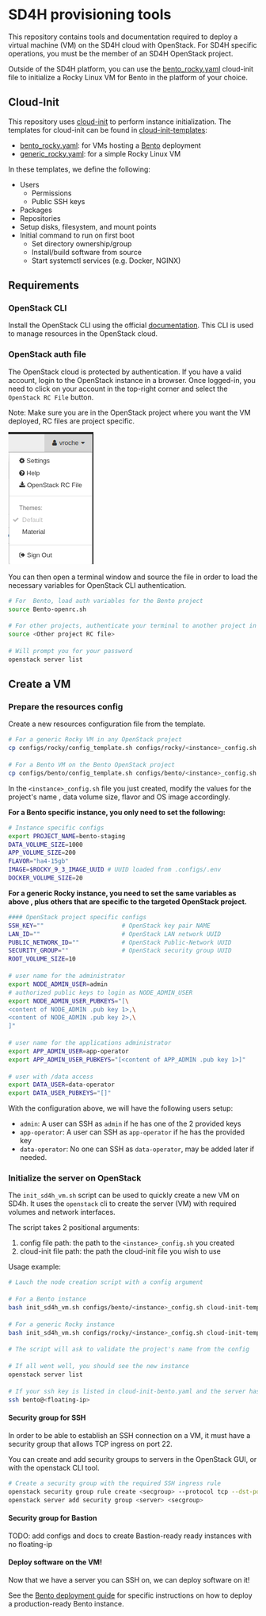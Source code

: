 # SD4H provisioning tools

This repository contains tools and documentation required to deploy a virtual machine (VM) on the SD4H cloud with OpenStack.
For SD4H specific operations, you must be the member of an SD4H OpenStack project.

Outside of the SD4H platform, you can use the [bento_rocky.yaml](./cloud-init-templates/bento_rocky.yaml) 
cloud-init file to initialize a Rocky Linux VM for Bento in the platform of your choice.

## Cloud-Init

This repository uses [cloud-init](https://cloudinit.readthedocs.io/en/latest/) to perform instance initialization.
The templates for cloud-init can be found in [cloud-init-templates](./cloud-init-templates):
-   [bento_rocky.yaml](./cloud-init-templates/bento_rocky.yaml): for VMs hosting a [Bento](https://github.com/bento-platform/bento) deployment
-   [generic_rocky.yaml](./cloud-init-templates/generic_rocky.yaml): for a simple Rocky Linux VM

In these templates, we define the following:
- Users
  - Permissions
  - Public SSH keys
- Packages
- Repositories
- Setup disks, filesystem, and mount points
- Initial command to run on first boot
  - Set directory ownership/group
  - Install/build software from source
  - Start systemctl services (e.g. Docker, NGINX)

## Requirements

### OpenStack CLI

Install the OpenStack CLI using the official [documentation](https://docs.openstack.org/newton/user-guide/common/cli-install-openstack-command-line-clients.html).
This CLI is used to manage resources in the OpenStack cloud.
### OpenStack auth file

The OpenStack cloud is protected by authentication. If you have a valid account, login to the OpenStack instance in a browser.
Once logged-in, you need to click on your account in the top-right corner and select the `OpenStack RC File` button.

Note: Make sure you are in the OpenStack project where you want the VM deployed, RC files are project specific.

![OpenStack RC File download button](./docs/openstack-rc-file.png)

You can then open a terminal window and source the file in order to load the necessary variables for OpenStack CLI authentication.

```bash
# For  Bento, load auth variables for the Bento project
source Bento-openrc.sh

# For other projects, authenticate your terminal to another project in SD4H
source <Other project RC file>

# Will prompt you for your password
openstack server list
```


## Create a VM

### Prepare the resources config

Create a new resources configuration file from the template.

```bash
# For a generic Rocky VM in any OpenStack project
cp configs/rocky/config_template.sh configs/rocky/<instance>_config.sh

# For a Bento VM on the Bento OpenStack project
cp configs/bento/config_template.sh configs/bento/<instance>_config.sh
```

In the `<instance>_config.sh` file you just created, modify the values for the project's name
, data volume size, flavor and OS image accordingly.

**For a Bento specific instance, you only need to set the following:**
```bash
# Instance specific configs
export PROJECT_NAME=bento-staging
DATA_VOLUME_SIZE=1000
APP_VOLUME_SIZE=200
FLAVOR="ha4-15gb"
IMAGE=$ROCKY_9_3_IMAGE_UUID # UUID loaded from .configs/.env
DOCKER_VOLUME_SIZE=20
```

**For a generic Rocky instance, you need to set the same variables as above
, plus others that are specific to the targeted OpenStack project.**
```bash
#### OpenStack project specific configs
SSH_KEY=""                      # OpenStack key pair NAME
LAN_ID=""                       # OpenStack LAN network UUID
PUBLIC_NETWORK_ID=""            # OpenStack Public-Network UUID
SECURITY_GROUP=""               # OpenStack security group UUID
ROOT_VOLUME_SIZE=10

# user name for the administrator
export NODE_ADMIN_USER=admin
# authorized public keys to login as NODE_ADMIN_USER
export NODE_ADMIN_USER_PUBKEYS="[\
<content of NODE_ADMIN .pub key 1>,\
<content of NODE_ADMIN .pub key 2>,\
]"

# user name for the applications administrator
export APP_ADMIN_USER=app-operator
export APP_ADMIN_USER_PUBKEYS="[<content of APP_ADMIN .pub key 1>]"

# user with /data access
export DATA_USER=data-operator
export DATA_USER_PUBKEYS="[]"
```

With the configuration above, we will have the following users setup:
- `admin`: A user can SSH as `admin` if he has one of the 2 provided keys
- `app-operator`: A user can SSH as `app-operator` if he has the provided key
- `data-operator`: No one can SSH as `data-operator`, may be added later if needed.

### Initialize the server on OpenStack

The `init_sd4h_vm.sh` script can be used to quickly create a new VM on SD4h.
It uses the `openstack` cli to create the server (VM) with required volumes and network interfaces.

The script takes 2 positional arguments:
1. config file path: the path to the `<instance>_config.sh` you created
2. cloud-init file path: the path the cloud-init file you wish to use

Usage example:

```bash
# Lauch the node creation script with a config argument

# For a Bento instance
bash init_sd4h_vm.sh configs/bento/<instance>_config.sh cloud-init-templates/bento_rocky.yaml

# For a generic Rocky instance
bash init_sd4h_vm.sh configs/rocky/<instance>_config.sh cloud-init-templates/generic_rocky.yaml

# The script will ask to validate the project's name from the config

# If all went well, you should see the new instance
openstack server list

# If your ssh key is listed in cloud-init-bento.yaml and the server has a floating IP, you can ssh with:
ssh bento@<floating-ip>
```


#### Security group for SSH

In order to be able to establish an SSH connection on a VM, it must have a security group that allows TCP ingress on port 22.

You can create and add security groups to servers in the OpenStack GUI, or with the openstack CLI tool.
```bash
# Create a security group with the required SSH ingress rule
openstack security group rule create <secgroup> --protocol tcp --dst-port 22 --ingress --remote-ip <CIDR>
openstack server add security group <server> <secgroup>
```

#### Security group for Bastion

TODO: add configs and docs to create Bastion-ready ready instances with no floating-ip

#### Deploy software on the VM!

Now that we have a server you can SSH on, we can deploy software on it!

See the [Bento deployment guide](./docs/bento_deployment.md) for specific instructions on 
how to deploy a production-ready Bento instance.
